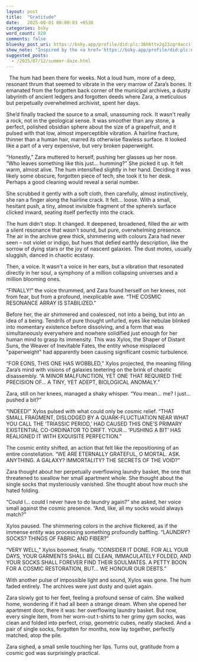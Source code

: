 ```yaml
---
layout: post
title:  "Gratitude"
date:   2025-08-01 00:00:03 +0530
categories: bsky
word_count: 820
comments: false
bluesky_post_uri: https://bsky.app/profile/did:plc:36h6ttx2g23zqr4accilbvo7/post/3ltq42v6rwk2y
show_note: "Inspired by the <a href='https://bsky.app/profile/did:plc:ngskvfckmjjy7cbfmsa7u2io/feed/bsasf'>#BlueSkyArtShow</a>'s August 2nd theme: <strong>Gratitude</strong>, this piece is my contribution."
suggested_posts:
  - /2025/07/12/summer-daze.html
---
```


&nbsp; The hum had been there for weeks. Not a loud hum, more of a deep, resonant thrum that seemed to vibrate in the very marrow of Zara’s bones. It emanated from the forgotten back corner of the municipal archives, a dusty labyrinth of ancient ledgers and forgotten deeds where Zara, a meticulous but perpetually overwhelmed archivist, spent her days.

She’d finally tracked the source to a small, unassuming rock. It wasn't really a rock, not in the geological sense. It was smoother than any stone, a perfect, polished obsidian sphere about the size of a grapefruit, and it pulsed with that low, almost imperceptible vibration. A hairline fracture, thinner than a human hair, marred its otherwise flawless surface. It looked like a part of a very expensive, but very broken paperweight.

“Honestly,” Zara muttered to herself, pushing her glasses up her nose. “Who leaves something like this just… humming?” She picked it up. It felt warm, almost alive. The hum intensified slightly in her hand. Deciding it was likely some obscure, forgotten piece of tech, she took it to her desk. Perhaps a good cleaning would reveal a serial number.

She scrubbed it gently with a soft cloth, then carefully, almost instinctively, she ran a finger along the hairline crack. It felt… loose. With a small, hesitant push, a tiny, almost invisible fragment of the sphere’s surface clicked inward, seating itself perfectly into the crack.

The hum didn't stop. It changed. It deepened, broadened, filled the air with a silent resonance that wasn't sound, but pure, overwhelming presence. The air in the archive grew thick, shimmering with colours Zara had never seen – not violet or indigo, but hues that defied earthly description, like the sorrow of dying stars or the joy of nascent galaxies. The dust motes, usually sluggish, danced in chaotic ecstasy.

Then, a voice. It wasn't a voice in her ears, but a vibration that resonated directly in her soul, a symphony of a million collapsing universes and a million blooming ones.

“FINALLY!” the voice thrummed, and Zara found herself on her knees, not from fear, but from a profound, inexplicable awe. “THE COSMIC RESONANCE ARRAY IS STABILIZED.”

Before her, the air shimmered and coalesced, not into a being, but into an idea of a being. Tendrils of pure thought unfurled, eyes like nebulae blinked into momentary existence before dissolving, and a form that was simultaneously everywhere and nowhere solidified just enough for her human mind to grasp its immensity. This was Xylos, the Shaper of Distant Suns, the Weaver of Inevitable Fates, the entity whose misplaced "paperweight" had apparently been causing significant cosmic turbulence.

“FOR EONS, THIS ONE HAS WOBBLED,” Xylos projected, the meaning filling Zara’s mind with visions of galaxies teetering on the brink of chaotic disassembly. “A MINOR MALFUNCTION, YET ONE THAT REQUIRED THE PRECISION OF… A TINY, YET ADEPT, BIOLOGICAL ANOMALY.”

Zara, still on her knees, managed a shaky whisper. “You mean… me? I just… pushed a bit?”

“INDEED!” Xylos pulsed with what could only be cosmic relief. “THAT SMALL FRAGMENT, DISLODGED BY A QUARK-FLUCTUATION NEAR WHAT YOU CALL THE ‘TRIASSIC PERIOD,’ HAD CAUSED THIS ONE’S PRIMARY EXISTENTIAL CO-ORDINATOR TO DRIFT. YOUR… ‘PUSHING A BIT’ HAS REALIGNED IT WITH EXQUISITE PERFECTION.”

The cosmic entity shifted, an action that felt like the repositioning of an entire constellation. “WE ARE ETERNALLY GRATEFUL, O MORTAL. ASK. ANYTHING. A GALAXY? IMMORTALITY? THE SECRETS OF THE VOID?”

Zara thought about her perpetually overflowing laundry basket, the one that threatened to swallow her small apartment whole. She thought about the single socks that mysteriously vanished. She thought about how much she hated folding.

“Could I… could I never have to do laundry again?” she asked, her voice small against the cosmic presence. “And, like, all my socks would always match?”

Xylos paused. The shimmering colors in the archive flickered, as if the immense entity was processing something profoundly baffling. “LAUNDRY? SOCKS? THINGS OF FABRIC AND FIBER?”

“VERY WELL,” Xylos boomed, finally. “CONSIDER IT DONE. FOR ALL YOUR DAYS, YOUR GARMENTS SHALL BE CLEAN, IMMACULATELY FOLDED, AND YOUR SOCKS SHALL FOREVER FIND THEIR SOULMATES. A PETTY BOON FOR A COSMIC RESTORATION, BUT… WE HONOUR OUR DEBTS.”

With another pulse of impossible light and sound, Xylos was gone. The hum faded entirely. The archives were just dusty and quiet again.

Zara slowly got to her feet, feeling a profound sense of calm. She walked home, wondering if it had all been a strange dream. When she opened her apartment door, there it was: her overflowing laundry basket. But now, every single item, from her worn-out t-shirts to her grimy gym socks, was clean and folded into perfect, crisp, geometric cubes, neatly stacked. And a pair of single socks, forgotten for months, now lay together, perfectly matched, atop the pile.

Zara sighed, a small smile touching her lips. Turns out, gratitude from a cosmic god was surprisingly practical.
